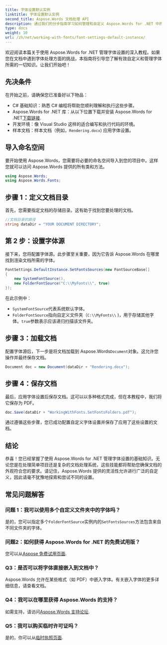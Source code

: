 ```yaml
---
title: 字体设置默认实例
linktitle: 字体设置默认实例
second_title: Aspose.Words 文档处理 API
description: 通过我们的分步指南学习如何管理和自定义 Aspose.Words for .NET 中的字体设置。非常适合希望增强文档渲染的开发人员。
type: docs
weight: 10
url: /zh/net/working-with-fonts/font-settings-default-instance/
---
```


欢迎阅读本篇关于使用 Aspose.Words for .NET 管理字体设置的深入教程。如果您在文档中遇到字体处理方面的挑战，本指南将引导您了解有效自定义和管理字体所需的一切知识。让我们开始吧！

## 先决条件

在开始之前，请确保您已准备好以下物品：

- C# 基础知识：熟悉 C# 编程将帮助您顺利理解和执行这些步骤。
-  Aspose.Words for .NET 库：从以下位置下载并安装 Aspose.Words for .NET[下载链接](https://releases.aspose.com/words/net/).
- 开发环境：像 Visual Studio 这样的适合编写和执行代码的环境。
- 样本文档：样本文档（例如，`Rendering.docx`) 应用字体设置。

## 导入命名空间

要开始使用 Aspose.Words，您需要将必要的命名空间导入到您的项目中。这样您就可以访问 Aspose.Words 提供的所有类和方法。

```csharp
using Aspose.Words;
using Aspose.Words.Fonts;
```

## 步骤 1：定义文档目录

首先，您需要指定文档的存储目录。这有助于找到您要处理的文档。

```csharp
//文档目录的路径
string dataDir = "YOUR DOCUMENT DIRECTORY";
```

## 第 2 步：设置字体源

接下来，您将配置字体源。此步骤至关重要，因为它告诉 Aspose.Words 在哪里找到渲染文档所需的字体。

```csharp
FontSettings.DefaultInstance.SetFontsSources(new FontSourceBase[]
{
    new SystemFontSource(),
    new FolderFontSource("C:\\MyFonts\\", true)
});
```

在此示例中：
- `SystemFontSource`代表系统默认字体。
- `FolderFontSource`指向自定义文件夹（`C:\\MyFonts\\` )，用于存储其他字体。`true`参数表示应该递归扫描该文件夹。

## 步骤 3：加载文档

配置字体源后，下一步是将文档加载到 Aspose.Words`Document`对象。这允许您操作并最终保存文档。

```csharp
Document doc = new Document(dataDir + "Rendering.docx");
```

## 步骤 4：保存文档

最后，应用字体设置后保存文档。这可以以多种格式完成，但在本教程中，我们将它保存为 PDF。

```csharp
doc.Save(dataDir + "WorkingWithFonts.SetFontsFolders.pdf");
```

通过遵循这些步骤，您已成功配置自定义字体设置并保存了应用了这些设置的文档。

## 结论

恭喜！您已经掌握了使用 Aspose.Words for .NET 管理字体设置的基础知识。无论您是在处理简单项目还是复杂的文档处理系统，这些技能都将帮助您确保文档的外观符合您的要求。请记住，Aspose.Words 提供的灵活性允许进行广泛的自定义，因此请毫不犹豫地探索和尝试不同的设置。

## 常见问题解答

### 问题 1：我可以使用多个自定义文件夹中的字体吗？

是的，您可以指定多个`FolderFontSource`实例内的`SetFontsSources`方法包含来自不同文件夹的字体。

### 问题2：如何获得 Aspose.Words for .NET 的免费试用版？

您可以从[Aspose 免费试用页面](https://releases.aspose.com/).

### Q3：是否可以将字体直接嵌入到文档中？

Aspose.Words 允许在某些格式（如 PDF）中嵌入字体。有关嵌入字体的更多详细信息，请查看文档。

### Q4：我可以在哪里获得 Aspose.Words 的支持？

如需支持，请访问[Aspose.Words 支持论坛](https://forum.aspose.com/c/words/8).

### Q5：我可以购买临时许可证吗？

是的，你可以从[临时执照页面](https://purchase.aspose.com/temporary-license/).
